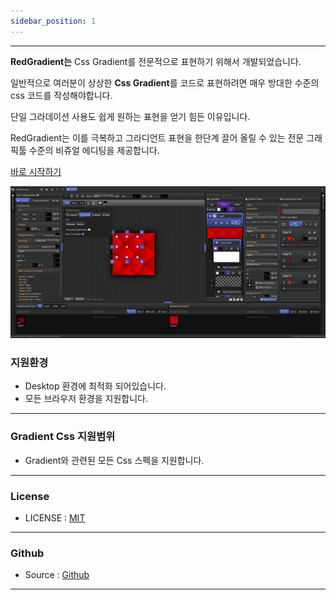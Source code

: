 ```yaml
---
sidebar_position: 1
---
```


<hr/>

**RedGradient는**  Css Gradient를 전문적으로 표현하기 위해서 개발되었습니다.

일반적으로 여러분이 상상한 **Css Gradient**를 코드로 표현하려면 매우 방대한 수준의 css 코드를 작성해야합니다.

단일 그라데이션 사용도 쉽게 원하는 표현을 얻기 힘든 이유입니다.

RedGradient는 이를 극복하고 그라디언트 표현을 한단계 끌어 올릴 수 있는 전문 그래픽툴 수준의 비쥬얼 에디팅을 제공합니다.

[바로 시작하기](https://red-gradient.com/build)

![Main Ui System](/img/screenshot/Screenshot_1.png)

### 지원환경

- Desktop 환경에 최적화 되어있습니다.
- 모든 브라우저 환경을 지원합니다.

<hr/>

### Gradient Css 지원범위

- Gradient와 관련된 모든 Css 스펙을 지원합니다.

<hr/>

### License

- LICENSE : [MIT](https://red-gradient.com/LICENSE.md)

<hr/>

### Github

- Source : [Github](https://github.com/redcamel/RedGradient)

<hr/>

